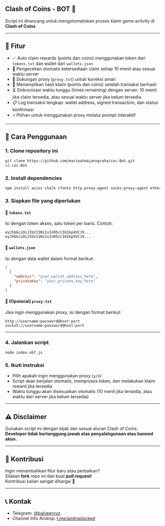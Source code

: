 ## Clash of Coins - BOT 🤖

Script ini dirancang untuk mengotomatiskan proses klaim game activity di **Clash of Coins** 

---

## 📌 Fitur

- ✅ Auto claim rewards (points dan coins) menggunakan token dari `tokens.txt` dan wallet dari `wallets.json`
- 🔄 Pengecekan otomatis ketersediaan claim setiap 10 menit atau sesuai waktu server
- 🔌 Dukungan proxy (`proxy.txt`) untuk koneksi aman
- 🎁 Menampilkan hasil klaim (points dan coins) setelah transaksi berhasil
- ⏳ Sinkronisasi waktu tunggu (times remaining) dengan server: 10 menit jika claim tersedia, atau sesuai waktu server jika belum tersedia
- 📋 Log transaksi lengkap: wallet address, signed transaction, dan status konfirmasi
- ⚡ Pilihan untuk menggunakan proxy melalui prompt interaktif

---

## 🚀 Cara Penggunaan

### 1. Clone repository ini

```bash
git clone https://github.com/marioatmajanugraha/coc-Bot.git
cd coc-Bot
```

### 2. Install dependencies

```bash
npm install axios chalk cfonts http-proxy-agent socks-proxy-agent ethers fs zstd-codec
```

### 3. Siapkan file yang diperlukan

#### 🔹 `tokens.txt`

Isi dengan token akses, satu token per baris. Contoh:

```
eyJhbGciOiJIUzI1NiIsInR5cCI6IkpXVCJ9...
eyJhbGciOiJIUzI1NiIsInR5cCI6IkpXVCJ9...
```

#### 🔹 `wallets.json`

Isi dengan data wallet dalam format berikut:

```json
[
  {
    "address": "your_wallet_address_here",
    "privateKey": "your_private_key_here"
  }
]
```

#### 🔹 (Opsional) `proxy.txt`

Jika ingin menggunakan proxy, isi dengan format berikut:

```
http://username:password@host:port
socks5://username:password@host:port
```

---

### 4. Jalankan script

```bash
node index.obf.js
```

### 5. Ikuti instruksi

- Pilih apakah ingin menggunakan proxy (`y/n`)
- Script akan berjalan otomatis, memproses token, dan melakukan klaim reward jika tersedia
- Waktu tunggu akan disesuaikan otomatis (10 menit jika tersedia, atau waktu dari server jika belum tersedia)

---

## ⚠️ Disclaimer

Gunakan script ini dengan bijak dan sesuai aturan Clash of Coins.  
**Developer tidak bertanggung jawab atas penyalahgunaan atau banned akun.**

---

## 🤝 Kontribusi

Ingin menambahkan fitur baru atau perbaikan?  
Silakan **fork** repo ini dan buat **pull request**!  
Kontribusi kalian sangat dihargai 🙌

---

## 📞 Kontak

- Telegram: [@balveerxyz](https://t.me/balveerxyz)
- Channel Info Airdrop: [t.me/airdroplocked](https://t.me/airdroplocked)
